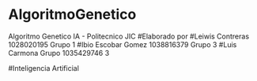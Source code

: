 # AlgoritmoGenetico
Algoritmo Genetico IA - Politecnico JIC
#Elaborado por
#Leiwis Contreras 1028020195 Grupo 1
#Ibio Escobar Gomez 1038816379 Grupo 3
#Luis Carmona Grupo 1035429746 3

#Inteligencia Artificial
